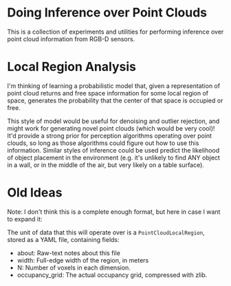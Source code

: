 Doing Inference over Point Clouds
=======

This is a collection of experiments and utilities for performing inference
over point cloud information from RGB-D sensors.

Local Region Analysis
=======

I'm thinking of learning a probabilistic model that, given a representation
of point cloud returns and free space information for some local region of space,
generates the probability that the center of that space is occupied or free.

This style of model would be useful for denoising and outlier rejection, and might
work for generating novel point clouds (which would be very cool)! It'd provide
a strong prior for perception algorithms operating over point clouds, so long as
those algorithms could figure out how to use this information. Similar styles of inference
could be used predict the likelihood of object placement in the environment (e.g. it's
unlikely to find ANY object in a wall, or in the middle of the air, but very likely
on a table surface).


Old Ideas
=======

Note: I don't think this is a complete enough format, but here in case I want to expand it:

The unit of data that this will operate over is a `PointCloudLocalRegion`, stored as a YAML
file, containing fields:
- about: Raw-text notes about this file
- width: Full-edge width of the region, in meters
- N: Number of voxels in each dimension.
- occupancy_grid: The actual occupancy grid, compressed with zlib.